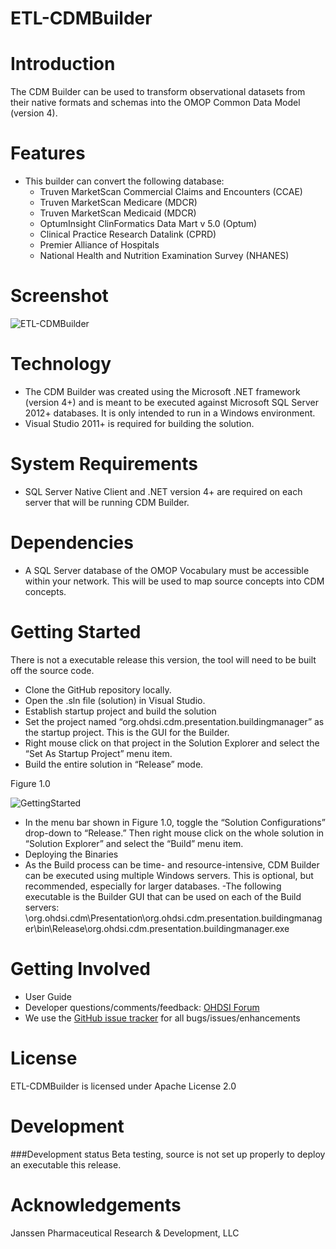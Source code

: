 ETL-CDMBuilder
==============

Introduction
========

The CDM Builder can be used to transform observational datasets from their native formats and schemas into the OMOP Common Data Model (version 4).  

Features
========
* This builder can convert the following database:
  * Truven MarketScan Commercial Claims and Encounters (CCAE)
  * Truven MarketScan Medicare (MDCR)
  * Truven MarketScan Medicaid (MDCR)
  * OptumInsight ClinFormatics Data Mart v 5.0 (Optum)
  * Clinical Practice Research Datalink (CPRD)
  * Premier Alliance of Hospitals
  * National Health and Nutrition Examination Survey (NHANES)

Screenshot
===========
<img src="https://github.com/OHDSI/ETL-CDMBuilder/blob/master/man/ScreenShot.png" alt="ETL-CDMBuilder" title="ETL-CDMBuilder" />

Technology
============
* The CDM Builder was created using the Microsoft .NET framework (version 4+) and is meant to be executed against Microsoft SQL Server 2012+ databases. It is only intended to run in a Windows environment. 
* Visual Studio 2011+ is required for building the solution.

System Requirements
============
* SQL Server Native Client and .NET version 4+ are required on each server that will be running CDM Builder.

Dependencies
============
 * A SQL Server database of the OMOP Vocabulary must be accessible within your network. This will be used to map source concepts into CDM concepts.
 
Getting Started
===============
There is not a executable release this version, the tool will need to be built off the source code.

  - Clone the GitHub repository locally.
  - Open the .sln file (solution) in Visual Studio.
  - Establish startup project and build the solution
   - Set the project named “org.ohdsi.cdm.presentation.buildingmanager” as the startup project. This is the GUI for the Builder. 
   - Right mouse click on that project in the Solution Explorer and select the “Set As Startup Project” menu item.
   - Build the entire solution in “Release” mode.

Figure 1.0

<img src="https://github.com/OHDSI/ETL-CDMBuilder/blob/master/man/GettingStarted.png" alt="GettingStarted" title="Getting Started" />

  - In the menu bar shown in Figure 1.0, toggle the “Solution Configurations” drop-down to “Release.” Then right mouse click on the whole solution in “Solution Explorer” and select the “Build” menu item.
  - Deploying the Binaries
   - As the Build process can be time- and resource-intensive, CDM Builder can be executed using multiple Windows servers. This is optional, but recommended, especially for larger databases. 
   -The following executable is the Builder GUI that can be used on each of the Build servers:
\org.ohdsi.cdm\Presentation\org.ohdsi.cdm.presentation.buildingmanager\bin\Release\org.ohdsi.cdm.presentation.buildingmanager.exe 

Getting Involved
=============
* User Guide
* Developer questions/comments/feedback: <a href="http://forums.ohdsi.org/c/developers">OHDSI Forum</a>
* We use the <a href="../../issues">GitHub issue tracker</a> for all bugs/issues/enhancements

License
=======
ETL-CDMBuilder is licensed under Apache License 2.0

Development
===========

###Development status
Beta testing, source is not set up properly to deploy an executable this release.

Acknowledgements
===========
Janssen Pharmaceutical Research & Development, LLC
